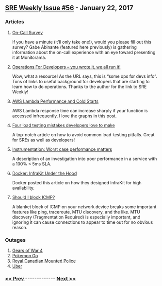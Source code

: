 ## [SRE Weekly Issue #56](https://sreweekly.com/sre-weekly-issue-56/) - January 22, 2017
### Articles

1. [On-Call Survey](https://www.surveymonkey.com/r/SVV6CQ7)

    If you have a minute (it’ll only take one!), would you please fill out this survey? Gabe Abinante (featured here previously) is gathering information about the on-call experience with an eye toward presenting it at Monitorama.
1. [Operations For Developers – you wrote it, we all run it!](http://some.ops4devs.info/)

    Wow, what a resource! As the URL says, this is “some ops for devs info”. Tons of links to useful background for developers that are starting to learn how to do operations. Thanks to the author for the link to SRE Weekly!
1. [AWS Lambda Performance and Cold Starts](https://dzone.com/articles/aws-lambda-performance-and-cold-starts)

    AWS Lambda response time can increase sharply if your function is accessed infrequently. I love the graphs in this post.
1. [Four load testing mistakes developers love to make](https://engineering.klarna.com/four-load-testing-mistakes-developers-love-to-make-68b443f7e8a2)

    A top-notch article on how to avoid common load-testing pitfalls. Great for SREs as well as developers!
1. [Instrumentation: Worst case performance matters](https://honeycomb.io/blog/2017/01/instrumentation-worst-case-performance-matters/)

    A description of an investigation into poor performance in a service with a 100% < 5ms SLA.
1. [Docker: InfraKit Under the Hood](https://blog.docker.com/2017/01/infrakit-hood-high-availability/)

    Docker posted this article on how they designed InfraKit for high availability.
1. [Should I block ICMP?](http://shouldiblockicmp.com/)

    A blanket block of ICMP on your network device breaks some important features like ping, traceroute, MTU discovery, and the like. MTU discovery (Fragmentation Required) is especially important, and ignoring it can cause connections to appear to time out for no obvious reason.
### Outages

1. [Gears of War 4](https://gamerant.com/gears-of-war-4-server-issues-microsoft/)
1. [Pokemon Go](http://heavy.com/games/2017/01/pokemon-go-servers-down-failed-to-log-in-retry-account-issue-offline-status/)
1. [Royal Canadian Mounted Police](http://www.ctvnews.ca/politics/computer-glitch-leaves-rcmp-without-crucial-info-1.3248341)
1. [Uber](http://www.product-reviews.net/2017/01/19/uber-app-users-ask-if-system-down-jan-19/)

### [ << Prev ](sreweekly-55.md) ------------- [ Next >> ](sreweekly-57.md)